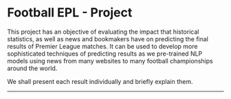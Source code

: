 # Football EPL - Project

This project has an objective of evaluating the impact that historical statistics, as well as news and bookmakers have on predicting the final results of Premier League matches.
It can be used to develop more sophisticated techniques of predicting results as we pre-trained NLP models using news from many websites to many football championships around the world.

We shall present each result individually and briefly explain them. 

-------------------------





